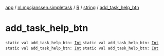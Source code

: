 [app](../../../index.md) / [nl.mpcjanssen.simpletask](../../index.md) / [R](../index.md) / [string](index.md) / [add_task_help_btn](.)

# add_task_help_btn

`static val add_task_help_btn: `[`Int`](https://kotlinlang.org/api/latest/jvm/stdlib/kotlin/-int/index.html)
`static val add_task_help_btn: `[`Int`](https://kotlinlang.org/api/latest/jvm/stdlib/kotlin/-int/index.html)
`static val add_task_help_btn: `[`Int`](https://kotlinlang.org/api/latest/jvm/stdlib/kotlin/-int/index.html)
`static val add_task_help_btn: `[`Int`](https://kotlinlang.org/api/latest/jvm/stdlib/kotlin/-int/index.html)